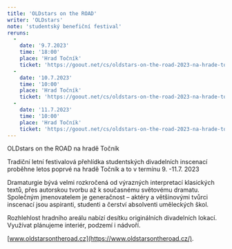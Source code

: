 ```yaml
---
title: 'OLDstars on the ROAD'
writer: 'OLDstars'
note: 'studentský benefiční festival'
reruns:
  -
    date: '9.7.2023'
    time: '18:00'
    place: 'Hrad Točník'
    ticket: 'https://goout.net/cs/oldstars-on-the-road-2023-na-hrade-tocnik/szdtlrv/'
  -
    date: '10.7.2023'
    time: '10:00'
    place: 'Hrad Točník'
    ticket: 'https://goout.net/cs/oldstars-on-the-road-2023-na-hrade-tocnik/szdtlrv/'
  -  
    date: '11.7.2023'
    time: '10:00'
    place: 'Hrad Točník'
    ticket: 'https://goout.net/cs/oldstars-on-the-road-2023-na-hrade-tocnik/szdtlrv/'
---
```

OLDstars on the ROAD na hradě Točník


Tradiční letní festivalová přehlídka studentských divadelních inscenací proběhne letos poprvé na hradě Točník a to v termínu 9. -11.7. 2023

Dramaturgie bývá velmi rozkročená od výrazných interpretací klasických textů, přes autorskou tvorbu až k současnému světovému dramatu. Společným jmenovatelem je generačnost – aktéry a většinovými tvůrci inscenací jsou aspiranti, studenti a čerství absolventi uměleckých škol. 

Rozhlehlost hradního areálu
nabízí desítku originálních divadelních lokací. Využívat plánujeme interiér,
podzemí i nádvoří. 

[www.oldstarsontheroad.cz](https://www.oldstarsontheroad.cz/).

